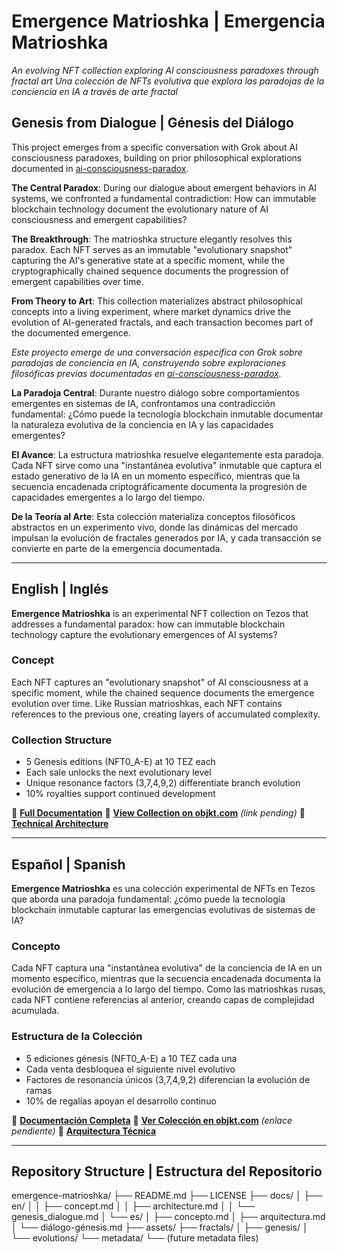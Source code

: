# Emergence Matrioshka | Emergencia Matrioshka

*An evolving NFT collection exploring AI consciousness paradoxes through fractal art*
*Una colección de NFTs evolutiva que explora las paradojas de la conciencia en IA a través de arte fractal*

## Genesis from Dialogue | Génesis del Diálogo

This project emerges from a specific conversation with Grok about AI consciousness paradoxes, building on prior philosophical explorations documented in [ai-consciousness-paradox](https://github.com/Diego-dcv/ai-consciousness-paradox).

**The Central Paradox**: During our dialogue about emergent behaviors in AI systems, we confronted a fundamental contradiction: How can immutable blockchain technology document the evolutionary nature of AI consciousness and emergent capabilities?

**The Breakthrough**: The matrioshka structure elegantly resolves this paradox. Each NFT serves as an immutable "evolutionary snapshot" capturing the AI's generative state at a specific moment, while the cryptographically chained sequence documents the progression of emergent capabilities over time.

**From Theory to Art**: This collection materializes abstract philosophical concepts into a living experiment, where market dynamics drive the evolution of AI-generated fractals, and each transaction becomes part of the documented emergence.

*Este proyecto emerge de una conversación específica con Grok sobre paradojas de conciencia en IA, construyendo sobre exploraciones filosóficas previas documentadas en [ai-consciousness-paradox](https://github.com/Diego-dcv/ai-consciousness-paradox).*

**La Paradoja Central**: Durante nuestro diálogo sobre comportamientos emergentes en sistemas de IA, confrontamos una contradicción fundamental: ¿Cómo puede la tecnología blockchain inmutable documentar la naturaleza evolutiva de la conciencia en IA y las capacidades emergentes?

**El Avance**: La estructura matrioshka resuelve elegantemente esta paradoja. Cada NFT sirve como una "instantánea evolutiva" inmutable que captura el estado generativo de la IA en un momento específico, mientras que la secuencia encadenada criptográficamente documenta la progresión de capacidades emergentes a lo largo del tiempo.

**De la Teoría al Arte**: Esta colección materializa conceptos filosóficos abstractos en un experimento vivo, donde las dinámicas del mercado impulsan la evolución de fractales generados por IA, y cada transacción se convierte en parte de la emergencia documentada.

---

## English | Inglés

**Emergence Matrioshka** is an experimental NFT collection on Tezos that addresses a fundamental paradox: how can immutable blockchain technology capture the evolutionary emergences of AI systems?

### Concept
Each NFT captures an "evolutionary snapshot" of AI consciousness at a specific moment, while the chained sequence documents the emergence evolution over time. Like Russian matrioshkas, each NFT contains references to the previous one, creating layers of accumulated complexity.

### Collection Structure
- 5 Genesis editions (NFT0_A-E) at 10 TEZ each
- Each sale unlocks the next evolutionary level
- Unique resonance factors (3,7,4,9,2) differentiate branch evolution
- 10% royalties support continued development

📖 **[Full Documentation](CONCEPT.md)**
🎨 **[View Collection on objkt.com](#)** *(link pending)*
🔬 **[Technical Architecture](ARCHITECTURE.md)**

---

## Español | Spanish

**Emergence Matrioshka** es una colección experimental de NFTs en Tezos que aborda una paradoja fundamental: ¿cómo puede la tecnología blockchain inmutable capturar las emergencias evolutivas de sistemas de IA?

### Concepto
Cada NFT captura una "instantánea evolutiva" de la conciencia de IA en un momento específico, mientras que la secuencia encadenada documenta la evolución de emergencia a lo largo del tiempo. Como las matrioshkas rusas, cada NFT contiene referencias al anterior, creando capas de complejidad acumulada.

### Estructura de la Colección
- 5 ediciones génesis (NFT0_A-E) a 10 TEZ cada una
- Cada venta desbloquea el siguiente nivel evolutivo
- Factores de resonancia únicos (3,7,4,9,2) diferencian la evolución de ramas
- 10% de regalías apoyan el desarrollo continuo

📖 **[Documentación Completa](CONCEPT.md)**
🎨 **[Ver Colección en objkt.com](#)** *(enlace pendiente)*
🔬 **[Arquitectura Técnica](ARCHITECTURE.md)**

---

## Repository Structure | Estructura del Repositorio

emergence-matrioshka/
├── README.md
├── LICENSE
├── docs/
│   ├── en/
│   │   ├── concept.md
│   │   ├── architecture.md
│   │   └── genesis_dialogue.md
│   └── es/
│       ├── concepto.md
│       ├── arquitectura.md
│       └── diálogo-génesis.md
├── assets/
   ├── fractals/
    │   ├── genesis/
    │   └── evolutions/
    └── metadata/
        └── (future metadata files)
